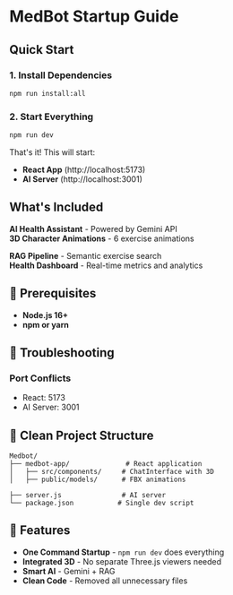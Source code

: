 # MedBot Startup Guide

##  Quick Start

### 1. Install Dependencies
```bash
npm run install:all
```

### 2. Start Everything
```bash
npm run dev
```

That's it! This will start:
-  **React App** (http://localhost:5173)
-  **AI Server** (http://localhost:3001)

##  What's Included

 **AI Health Assistant** - Powered by Gemini API  
 **3D Character Animations** - 6 exercise animations  
  
 **RAG Pipeline** - Semantic exercise search  
 **Health Dashboard** - Real-time metrics and analytics  

## 🔧 Prerequisites

- **Node.js 16+**
- **npm or yarn**

## 🐛 Troubleshooting



### Port Conflicts
- React: 5173
- AI Server: 3001



## 📁 Clean Project Structure

```
Medbot/
├── medbot-app/              # React application
│   ├── src/components/     # ChatInterface with 3D
│   ├── public/models/      # FBX animations

├── server.js               # AI server
└── package.json           # Single dev script
```

## 🎯 Features

- **One Command Startup** - `npm run dev` does everything
- **Integrated 3D** - No separate Three.js viewers needed
- **Smart AI** - Gemini + RAG
- **Clean Code** - Removed all unnecessary files 
